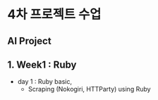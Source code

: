 # 4차 프로젝트 수업 
AI Project 
---
## 1. Week1 : Ruby
- day 1 : Ruby basic,
    * Scraping (Nokogiri, HTTParty) using Ruby 